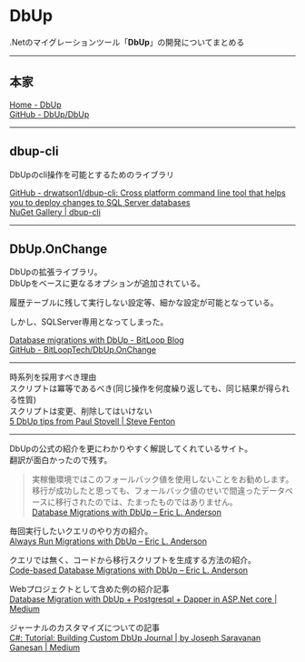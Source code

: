 # DbUp

.Netのマイグレーションツール「**DbUp**」の開発についてまとめる

---

## 本家

[Home - DbUp](https://dbup.readthedocs.io/en/latest/)  
[GitHub - DbUp/DbUp](https://github.com/DbUp/DbUp/)  

---

## dbup-cli

DbUpのcli操作を可能とするためのライブラリ  

[GitHub - drwatson1/dbup-cli: Cross platform command line tool that helps you to deploy changes to SQL Server databases](https://github.com/drwatson1/dbup-cli)  
[NuGet Gallery | dbup-cli](https://www.nuget.org/packages/dbup-cli)  

---

## DbUp.OnChange

DbUpの拡張ライブラリ。  
DbUpをベースに更なるオプションが追加されている。  

履歴テーブルに残して実行しない設定等、細かな設定が可能となっている。  

しかし、SQLServer専用となってしまった。  

[Database migrations with DbUp - BitLoop Blog](https://blog.bitloop.tech/database-migrations-with-dbup/)  
[GitHub - BitLoopTech/DbUp.OnChange](https://github.com/BitLoopTech/DbUp.OnChange)  

---

時系列を採用すべき理由  
スクリプトは冪等であるべき(同じ操作を何度繰り返しても、同じ結果が得られる性質)  
スクリプトは変更、削除してはいけない  
[5 DbUp tips from Paul Stovell | Steve Fenton](https://www.stevefenton.co.uk/blog/2019/02/5-dbup-tips-from-paul-stovell/)  

---

DbUpの公式の紹介を更にわかりやすく解説してくれているサイト。  
翻訳が面白かったので残す。  
>実稼働環境ではこのフォールバック値を使用しないことをお勧めします。移行が成功したと思っても、フォールバック値のせいで間違ったデータベースに移行されたのでは、たまったものではありません。  
[Database Migrations with DbUp – Eric L. Anderson](https://elanderson.net/2020/08/database-migrations-with-dbup/)  

毎回実行したいクエリのやり方の紹介。  
[Always Run Migrations with DbUp – Eric L. Anderson](https://elanderson.net/2020/08/always-run-migrations-with-dbup/)  

クエリでは無く、コードから移行スクリプトを生成する方法の紹介。  
[Code-based Database Migrations with DbUp – Eric L. Anderson](https://elanderson.net/2020/08/code-based-database-migrations-with-dbup/)  

Webプロジェクトとして含めた例の紹介記事  
[Database Migration with DbUp + Postgresql + Dapper in ASP.Net core | Medium](https://medium.com/@niteshsinghal85/dbup-postgresql-dapper-in-asp-net-core-c3be6c580c54)  

ジャーナルのカスタマイズについての記事  
[C#: Tutorial: Building Custom DbUp Journal | by Joseph Saravanan Ganesan | Medium](https://medium.com/@saravananganesan/c-tutorial-building-custom-dbup-journal-5dae1d77ecfd)  
